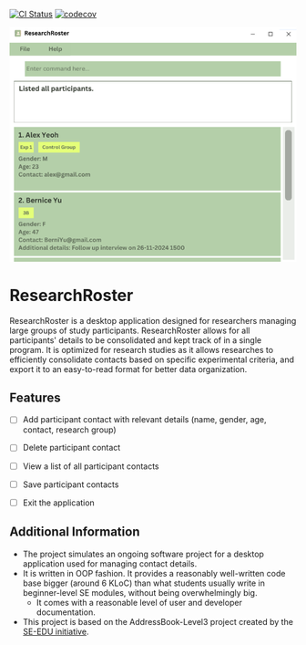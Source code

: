 [![CI Status](https://github.com/se-edu/addressbook-level3/workflows/Java%20CI/badge.svg)](https://github.com/AY2425S1-CS2103T-F08-2/tp/actions)
[![codecov](https://codecov.io/gh/AY2425S1-CS2103-F08-2/tp/graph/badge.svg?token=CW6C84Z7R4)](https://codecov.io/gh/AY2425S1-CS2103-F08-2/tp)


![Ui](docs/images/Ui.png)
# ResearchRoster
ResearchRoster is a desktop application designed for researchers managing large groups of study participants. ResearchRoster allows for all participants' details to be consolidated and kept track of in a single program. It is optimized for research studies as it allows researches to efficiently consolidate contacts based on specific experimental criteria, and export it to an easy-to-read format for better data organization.



## Features
- [ ] Add participant contact with relevant details (name, gender, age, contact, research group)
- [ ] Delete participant contact
- [ ] View a list of all participant contacts
- [ ] Save participant contacts
- [ ] Exit the application


## Additional Information
* The project simulates an ongoing software project for a desktop application used for managing contact details.
* It is written in OOP fashion. It provides a reasonably well-written code base bigger (around 6 KLoC) than what students usually write in beginner-level SE modules, without being overwhelmingly big.
  * It comes with a reasonable level of user and developer documentation.
* This project is based on the AddressBook-Level3 project created by the [SE-EDU initiative](https://se-education.org).
